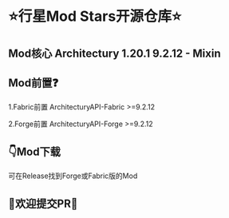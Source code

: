 <h1>⭐行星Mod Stars开源仓库⭐</h1>
<h2>Mod核心 Architectury 1.20.1 9.2.12 - Mixin</h2>

<h2>Mod前置❓</h2>
1.Fabric前置 ArchitecturyAPI-Fabric >=9.2.12
<p>2.Forge前置 ArchitecturyAPI-Forge >=9.2.12</p>

<h2>👇Mod下载</h2>
可在Release找到Forge或Fabric版的Mod

<h2>🎁欢迎提交PR🎁</h2>

